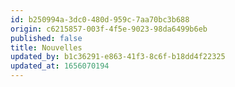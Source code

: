 ```yaml
---
id: b250994a-3dc0-480d-959c-7aa70bc3b688
origin: c6215857-003f-4f5e-9023-98da6499b6eb
published: false
title: Nouvelles
updated_by: b1c36291-e863-41f3-8c6f-b18dd4f22325
updated_at: 1656070194
---
```

